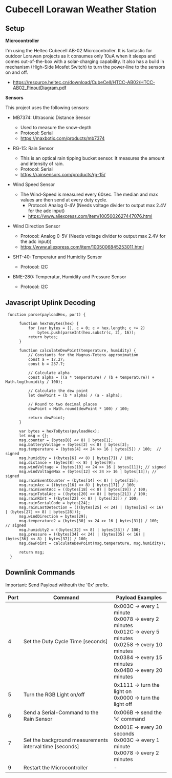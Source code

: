 # Cubecell Lorawan Weather Station

## Setup

**Microcontroller**

I'm using the Heltec Cubecell AB-02 Microcontroller. It is fantastic for outdoor Lorawan projects as it consumes only 10uA when it sleeps and comes out-of-the-box with a solar-charging capability.
It also has a build in mechanism (High-Side Mosfet Switch) to turn the power-line to the sensors on and off. 

 *  https://resource.heltec.cn/download/CubeCell/HTCC-AB02/HTCC-AB02_PinoutDiagram.pdf

**Sensors**

This project uses the following sensors:

 * MB7374: Ultrasonic Distance Sensor
	 * Used to measure the snow-depth
	 * Protocol: Serial
	 * https://maxbotix.com/products/mb7374

 * RG-15: Rain Sensor 
	 * This is an optical rain tipping bucket sensor. It measures the amount and intensity of rain.
	 * Protocol: Serial
	 * https://rainsensors.com/products/rg-15/

 * Wind Speed Sensor 
   * The Wind-Speed is measured every 60sec. The median and max values are then send at every duty cycle.
	 * Protocol: Analog 0-4V (Needs voltage divider to output max 2.4V for the adc input)
	 * https://www.aliexpress.com/item/1005002627447076.html

 * Wind Direction Sensor
	 * Protocol: Analog 0-5V (Needs voltage divider to output max 2.4V for the adc input))
	 * https://www.aliexpress.com/item/1005006845253011.html

 * SHT-40: Temperatur and Humidity Sensor
	 * Protocol: I2C

 * BME-280: Temperatur, Humidity and Pressure Sensor
	 *  Protocol: I2C


## Javascript Uplink Decoding

     function parse(payloadHex, port) {

          function hexToBytes(hex) {
              for (var bytes = [], c = 0; c < hex.length; c += 2)
                  bytes.push(parseInt(hex.substr(c, 2), 16));
              return bytes;
          }

          function calculateDewPoint(temperature, humidity) {
              // Constants for the Magnus-Tetens approximation
              const a = 17.27;
              const b = 237.7;

              // Calculate alpha
              const alpha = ((a * temperature) / (b + temperature)) + Math.log(humidity / 100);

              // Calculate the dew point
              let dewPoint = (b * alpha) / (a - alpha);

              // Round to two decimal places
              dewPoint = Math.round(dewPoint * 100) / 100;

              return dewPoint;
          }

          var bytes = hexToBytes(payloadHex);
          let msg = {};
          msg.counter = (bytes[0] << 8) | bytes[1];
          msg.batteryVoltage = (bytes[2] << 8) | bytes[3];
          msg.temperature = (bytes[4] << 24 >> 16 | bytes[5]) / 100;  // signed
          msg.humidity = ((bytes[6] << 8) | bytes[7]) / 100;
          msg.distance = (bytes[8] << 8) | bytes[9];
          msg.windVoltage = (bytes[10] << 24 >> 16 | bytes[11]); // signed
          msg.windVoltageMax = (bytes[12] << 24 >> 16 | bytes[13]); // signed
          msg.rainEventCounter = (bytes[14] << 8) | bytes[15];
          msg.rainAcc = ((bytes[16] << 8) | bytes[17]) / 100;
          msg.rainEventAcc = ((bytes[18] << 8) | bytes[19]) / 100;
          msg.rainTotalAcc = ((bytes[20] << 8) | bytes[21]) / 100;
          msg.rainRInt = ((bytes[22] << 8) | bytes[23]) / 100;
          msg.rainSerialCode = bytes[24];
          msg.rainLastDetection = (((bytes[25] << 24) | (bytes[26] << 16) | (bytes[27] << 8) | bytes[28]));
          msg.windDirection = bytes[29];
          msg.temperature2 = (bytes[30] << 24 >> 16 | bytes[31]) / 100;  // signed
          msg.humidity2 = ((bytes[32] << 8) | bytes[33]) / 100;
          msg.pressure = ((bytes[34] << 24) | (bytes[35] << 16) | (bytes[36] << 8) | bytes[37]) / 100;
          msg.dewPoint = calculateDewPoint(msg.temperature, msg.humidity);
          
          return msg;
      }


## Downlink Commands

Important: Send Payload withouth the '0x' prefix.

| Port | Command 	                                                 | Payload Examples
|------|-----------------------------------------------------------|-------------------------------------------------------------------|
|  4   | Set the Duty Cycle Time [seconds]                         | 0x003C -> every 1 minute <br> 0x0078 -> every 2 minutes <br> 0x012C -> every 5 minutes <br> 0x0258 -> every 10 minutes <br> 0x0384 -> every 15 minutes <br> 0x04B0 -> every 20 minutes
|  5   | Turn the RGB Light on/off                                 | 0x1111 -> turn the light on <br> 0x0000 -> turn the light off
|  6   | Send a Serial-Command to the Rain Sensor                  | 0x006B -> send the 'k' command
|  7   | Set the background measurements interval time [seconds]   | 0x001E -> every 30 seconds <br> 0x003C -> every 1 minute <br> 0x0078 -> every 2 minutes
|  9   | Restart the Microcontroller                               | - 
